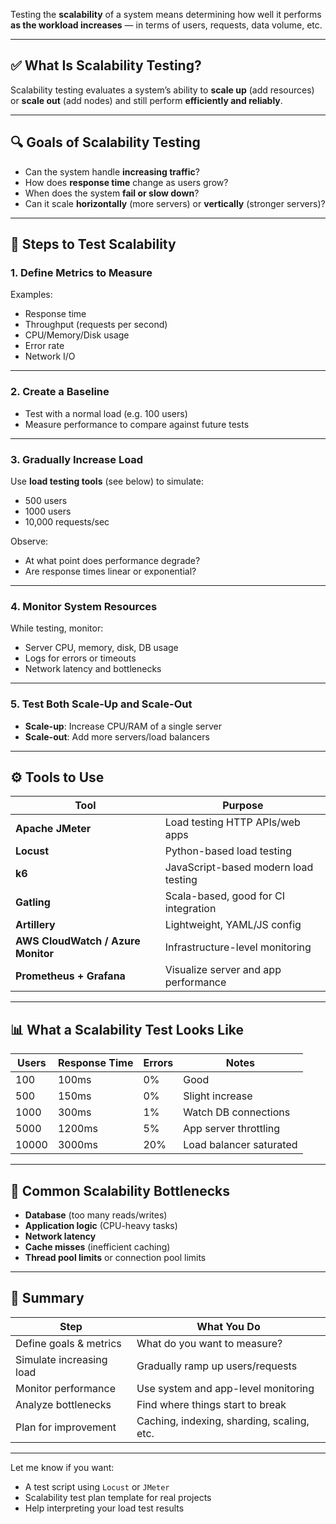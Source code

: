 Testing the **scalability** of a system means determining how well it performs **as the workload increases** — in terms of users, requests, data volume, etc.

---

## ✅ **What Is Scalability Testing?**

Scalability testing evaluates a system’s ability to **scale up** (add resources) or **scale out** (add nodes) and still perform **efficiently and reliably**.

---

## 🔍 **Goals of Scalability Testing**

* Can the system handle **increasing traffic**?
* How does **response time** change as users grow?
* When does the system **fail or slow down**?
* Can it scale **horizontally** (more servers) or **vertically** (stronger servers)?

---

## 🧪 **Steps to Test Scalability**

### 1. **Define Metrics to Measure**

Examples:

* Response time
* Throughput (requests per second)
* CPU/Memory/Disk usage
* Error rate
* Network I/O

---

### 2. **Create a Baseline**

* Test with a normal load (e.g. 100 users)
* Measure performance to compare against future tests

---

### 3. **Gradually Increase Load**

Use **load testing tools** (see below) to simulate:

* 500 users
* 1000 users
* 10,000 requests/sec

Observe:

* At what point does performance degrade?
* Are response times linear or exponential?

---

### 4. **Monitor System Resources**

While testing, monitor:

* Server CPU, memory, disk, DB usage
* Logs for errors or timeouts
* Network latency and bottlenecks

---

### 5. **Test Both Scale-Up and Scale-Out**

* **Scale-up**: Increase CPU/RAM of a single server
* **Scale-out**: Add more servers/load balancers

---

## ⚙️ Tools to Use

| Tool                               | Purpose                              |
| ---------------------------------- | ------------------------------------ |
| **Apache JMeter**                  | Load testing HTTP APIs/web apps      |
| **Locust**                         | Python-based load testing            |
| **k6**                             | JavaScript-based modern load testing |
| **Gatling**                        | Scala-based, good for CI integration |
| **Artillery**                      | Lightweight, YAML/JS config          |
| **AWS CloudWatch / Azure Monitor** | Infrastructure-level monitoring      |
| **Prometheus + Grafana**           | Visualize server and app performance |

---

## 📊 What a Scalability Test Looks Like

| Users | Response Time | Errors | Notes                   |
| ----- | ------------- | ------ | ----------------------- |
| 100   | 100ms         | 0%     | Good                    |
| 500   | 150ms         | 0%     | Slight increase         |
| 1000  | 300ms         | 1%     | Watch DB connections    |
| 5000  | 1200ms        | 5%     | App server throttling   |
| 10000 | 3000ms        | 20%    | Load balancer saturated |

---

## 🚧 Common Scalability Bottlenecks

* **Database** (too many reads/writes)
* **Application logic** (CPU-heavy tasks)
* **Network latency**
* **Cache misses** (inefficient caching)
* **Thread pool limits** or connection pool limits

---

## 🧠 Summary

| Step                     | What You Do                                |
| ------------------------ | ------------------------------------------ |
| Define goals & metrics   | What do you want to measure?               |
| Simulate increasing load | Gradually ramp up users/requests           |
| Monitor performance      | Use system and app-level monitoring        |
| Analyze bottlenecks      | Find where things start to break           |
| Plan for improvement     | Caching, indexing, sharding, scaling, etc. |

---

Let me know if you want:

* A test script using `Locust` or `JMeter`
* Scalability test plan template for real projects
* Help interpreting your load test results
